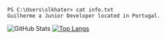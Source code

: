 ```
PS C:\Users\slkhater> cat info.txt
Guilherme a Junior Developer located in Portugal.
```

![GitHub Stats](https://github-readme-stats.vercel.app/api?username=slk-hater&theme=dracula)
[![Top Langs](https://github-readme-stats.vercel.app/api/top-langs/?username=slk-hater&layout=compact&theme=dracula)](https://github.com/slk-hater/github-readme-stats)
